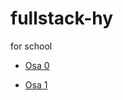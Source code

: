 # fullstack-hy
for school

* [Osa 0](https://github.com/klaufred/fullstack-hy/blob/master/Osat/0/osa0.pdf)

* [Osa 1](https://github.com/klaufred/fullstack-hy/blob/master/Osat/1)
